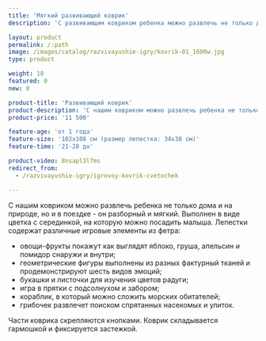 ```yaml
---
title: 'Мягкий развивающий коврик'
description: 'С развивающим ковриком ребенка можно развлечь не только дома и на природе, но и в поездке - он разборный и мягкий. Выполнен в виде цветка с серединкой, на которую можно посадить малыша.'

layout: product
permalink: /:path
image: /images/catalog/razvivayushie-igry/kovrik-01_1600w.jpg
type: product

weight: 18
featured: 0
new: 0

product-title: 'Развивающий коврик'
product-description: 'С нашим ковриком можно развлечь ребенка не только дома и на природе, но и в поездке - он разборный и мягкий. Выполнен в виде цветка с серединкой, на которую можно посадить малыша. Лепестки содержат различные игровые элементы из фетра:<br /><br />- овощи-фрукты покажут как выглядят яблоко, груша, апельсин и помидор снаружи и внутри;<br />- геометрические фигуры выполнены из разных фактурный тканей и продемонстрируют шесть видов эмоций;<br />- букашки и листочки для изучения цветов радуги;<br />- игра в прятки с подсолнухом и забором;<br />- кораблик, в который можно сложить морских обитателей;<br />- грибочек развлечет поиском спрятанных насекомых и улиток.<br /><br />Части коврика скрепляются кнопками. Коврик складывается гармошкой и фиксируется застежкой.'
product-price: '11 500'

feature-age: 'от 1 года'
feature-size: '102х108 см (размер лепестка: 34х38 см)'
feature-time: '21-28 дн'

product-video: 8nsapl3l7ms
redirect_from:
  - /razvivayushie-igry/igrovoy-kovrik-cvetochek

---
```

С нашим ковриком можно развлечь ребенка не только дома и на природе, но и в поездке - он разборный и мягкий. Выполнен в виде цветка с серединкой, на которую можно посадить малыша. Лепестки содержат различные игровые элементы из фетра:

- овощи-фрукты покажут как выглядят яблоко, груша, апельсин и помидор снаружи и внутри;
- геометрические фигуры выполнены из разных фактурный тканей и продемонстрируют шесть видов эмоций;
- букашки и листочки для изучения цветов радуги;
- игра в прятки с подсолнухом и забором;
- кораблик, в который можно сложить морских обитателей;
- грибочек развлечет поиском спрятанных насекомых и улиток.

Части коврика скрепляются кнопками. Коврик складывается гармошкой и фиксируется застежкой.